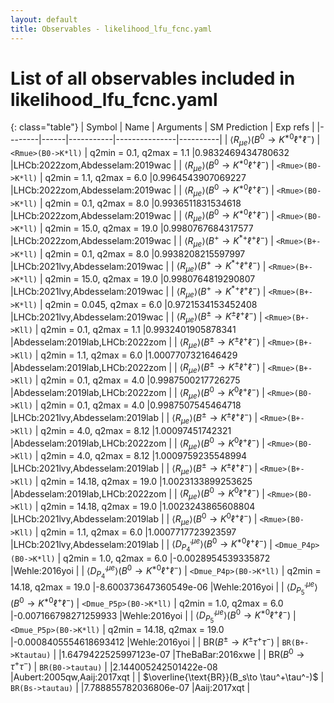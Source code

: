 ```yaml
---
layout: default
title: Observables - likelihood_lfu_fcnc.yaml
---
```


# List of all observables included in likelihood_lfu_fcnc.yaml

{: class="table"}
| Symbol | Name | Arguments | SM Prediction | Exp refs |
|--------|------|-----------|---------------|----------|
| $\langle R_{\mu e} \rangle(B^0\to K^{\ast 0}\ell^+\ell^-)$ | `<Rmue>(B0->K*ll)` | q2min = 0.1, q2max = 1.1 |0.9832469434780632 |LHCb:2022zom,Abdesselam:2019wac | 
| $\langle R_{\mu e} \rangle(B^0\to K^{\ast 0}\ell^+\ell^-)$ | `<Rmue>(B0->K*ll)` | q2min = 1.1, q2max = 6.0 |0.9964543907069227 |LHCb:2022zom,Abdesselam:2019wac | 
| $\langle R_{\mu e} \rangle(B^0\to K^{\ast 0}\ell^+\ell^-)$ | `<Rmue>(B0->K*ll)` | q2min = 0.1, q2max = 8.0 |0.9936511831534618 |LHCb:2022zom,Abdesselam:2019wac | 
| $\langle R_{\mu e} \rangle(B^0\to K^{\ast 0}\ell^+\ell^-)$ | `<Rmue>(B0->K*ll)` | q2min = 15.0, q2max = 19.0 |0.9980767684317577 |LHCb:2022zom,Abdesselam:2019wac | 
| $\langle R_{\mu e} \rangle(B^+\to K^{\ast +}\ell^+\ell^-)$ | `<Rmue>(B+->K*ll)` | q2min = 0.1, q2max = 8.0 |0.9938208215597997 |LHCb:2021lvy,Abdesselam:2019wac | 
| $\langle R_{\mu e} \rangle(B^+\to K^{\ast +}\ell^+\ell^-)$ | `<Rmue>(B+->K*ll)` | q2min = 15.0, q2max = 19.0 |0.9980764819290807 |LHCb:2021lvy,Abdesselam:2019wac | 
| $\langle R_{\mu e} \rangle(B^+\to K^{\ast +}\ell^+\ell^-)$ | `<Rmue>(B+->K*ll)` | q2min = 0.045, q2max = 6.0 |0.9721534153452408 |LHCb:2021lvy,Abdesselam:2019wac | 
| $\langle R_{\mu e} \rangle(B^\pm\to K^\pm \ell^+\ell^-)$ | `<Rmue>(B+->Kll)` | q2min = 0.1, q2max = 1.1 |0.9932401905878341 |Abdesselam:2019lab,LHCb:2022zom | 
| $\langle R_{\mu e} \rangle(B^\pm\to K^\pm \ell^+\ell^-)$ | `<Rmue>(B+->Kll)` | q2min = 1.1, q2max = 6.0 |1.0007707321646429 |Abdesselam:2019lab,LHCb:2022zom | 
| $\langle R_{\mu e} \rangle(B^\pm\to K^\pm \ell^+\ell^-)$ | `<Rmue>(B+->Kll)` | q2min = 0.1, q2max = 4.0 |0.9987500217726275 |Abdesselam:2019lab,LHCb:2022zom | 
| $\langle R_{\mu e} \rangle(B^0\to K^0\ell^+\ell^-)$ | `<Rmue>(B0->Kll)` | q2min = 0.1, q2max = 4.0 |0.9987507545464718 |LHCb:2021lvy,Abdesselam:2019lab | 
| $\langle R_{\mu e} \rangle(B^\pm\to K^\pm \ell^+\ell^-)$ | `<Rmue>(B+->Kll)` | q2min = 4.0, q2max = 8.12 |1.00097451742321 |Abdesselam:2019lab,LHCb:2022zom | 
| $\langle R_{\mu e} \rangle(B^0\to K^0\ell^+\ell^-)$ | `<Rmue>(B0->Kll)` | q2min = 4.0, q2max = 8.12 |1.0009759235548994 |LHCb:2021lvy,Abdesselam:2019lab | 
| $\langle R_{\mu e} \rangle(B^\pm\to K^\pm \ell^+\ell^-)$ | `<Rmue>(B+->Kll)` | q2min = 14.18, q2max = 19.0 |1.0023133899253625 |Abdesselam:2019lab,LHCb:2022zom | 
| $\langle R_{\mu e} \rangle(B^0\to K^0\ell^+\ell^-)$ | `<Rmue>(B0->Kll)` | q2min = 14.18, q2max = 19.0 |1.0023243865608804 |LHCb:2021lvy,Abdesselam:2019lab | 
| $\langle R_{\mu e} \rangle(B^0\to K^0\ell^+\ell^-)$ | `<Rmue>(B0->Kll)` | q2min = 1.1, q2max = 6.0 |1.0007717723923597 |LHCb:2021lvy,Abdesselam:2019lab | 
| $\langle D_{P_4^\prime}^{\mu e} \rangle(B^0\to K^{\ast 0}\ell^+\ell^-)$ | `<Dmue_P4p>(B0->K*ll)` | q2min = 1.0, q2max = 6.0 |-0.0028954539335872 |Wehle:2016yoi | 
| $\langle D_{P_4^\prime}^{\mu e} \rangle(B^0\to K^{\ast 0}\ell^+\ell^-)$ | `<Dmue_P4p>(B0->K*ll)` | q2min = 14.18, q2max = 19.0 |-8.600373647360549e-06 |Wehle:2016yoi | 
| $\langle D_{P_5^\prime}^{\mu e} \rangle(B^0\to K^{\ast 0}\ell^+\ell^-)$ | `<Dmue_P5p>(B0->K*ll)` | q2min = 1.0, q2max = 6.0 |-0.007166798271259933 |Wehle:2016yoi | 
| $\langle D_{P_5^\prime}^{\mu e} \rangle(B^0\to K^{\ast 0}\ell^+\ell^-)$ | `<Dmue_P5p>(B0->K*ll)` | q2min = 14.18, q2max = 19.0 |-0.0008405554618693412 |Wehle:2016yoi | 
| $\text{BR}(B^\pm\to K^\pm \tau^+\tau^-)$ | `BR(B+->Ktautau)` |  |1.6479422525997123e-07 |TheBaBar:2016xwe | 
| $\text{BR}(B^0\to \tau^+\tau^-)$ | `BR(B0->tautau)` |  |2.144005242501422e-08 |Aubert:2005qw,Aaij:2017xqt | 
| $\overline{\text{BR}}(B_s\to \tau^+\tau^-)$ | `BR(Bs->tautau)` |  |7.788855782036806e-07 |Aaij:2017xqt | 
